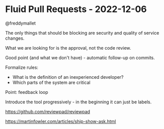# Fluid Pull Requests - 2022-12-06
@freddymallet

The only things that should be blocking are security and quality of service changes.

What we are looking for is the approval, not the code review.

Good point (and what we don't have) - automatic follow-up on commits.

Formalize rules:
 - What is the definition of an inexperienced developer?
 - Which parts of the system are critical

Point: feedback loop

Introduce the tool progressively - in the beginning it can just be labels.

https://github.com/reviewpad/reviewpad

https://martinfowler.com/articles/ship-show-ask.html

